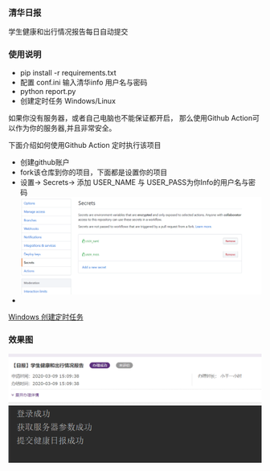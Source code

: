 ### 清华日报

学生健康和出行情况报告每日自动提交

### 使用说明

* pip install -r requirements.txt
* 配置 conf.ini 输入清华info 用户名与密码
* python report.py
* 创建定时任务 Windows/Linux

如果你没有服务器，或者自己电脑也不能保证都开启，
那么使用Github Action可以作为你的服务器,并且非常安全。

下面介绍如何使用Github Action 定时执行该项目
* 创建github账户
* fork该仓库到你的项目，下面都是设置你的项目
* 设置-> Secrets-> 添加 USER_NAME 与 USER_PASS为你Info的用户名与密码
![添加Secrets](https://github.com/naihaishy/TsinghuaDailyReport/blob/master/results/c.png)
* 

[Windows 创建定时任务](https://www.cnblogs.com/wensiyang0916/p/5773828.html)

### 效果图
![效果图1](https://github.com/naihaishy/TsinghuaDailyReport/blob/master/results/a.png) 
![效果图2](https://github.com/naihaishy/TsinghuaDailyReport/blob/master/results/b.png) 
